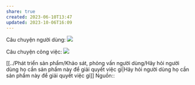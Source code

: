 ```yaml
---
share: true
created: 2023-06-10T13:47
updated: 2023-10-06T16:09
---
```

Câu chuyện người dùng:
![](https://miro.medium.com/v2/resize:fit:1400/format:webp/1*lwr2g0HvLOVr5IPVNoYxLg.png) 

Câu chuyện công việc:
![](https://miro.medium.com/v2/resize:fit:1400/format:webp/1*ua_egpJ6K1fCAQ_hY5UHAA.png) 

[[../Phát triển sản phẩm/Khảo sát, phỏng vấn người dùng/Hãy hỏi người dùng họ cần sản phẩm này để giải quyết việc gì|Hãy hỏi người dùng họ cần sản phẩm này để giải quyết việc gì]] 
Nguồn::
